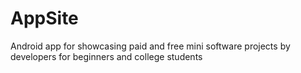 # AppSite
Android app for showcasing paid and free mini software projects by developers for beginners and college students
